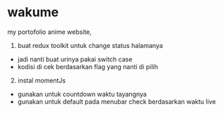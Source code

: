 # wakume
my portofolio anime website, 

1. buat redux toolkit untuk change status halamanya
  - jadi nanti buat urinya pakai switch case
  - kodisi di cek berdasarkan flag yang nanti di pilih
2. instal momentJs
  - gunakan untuk countdown waktu tayangnya
  - gunakan untuk default pada menubar check berdasarkan waktu live